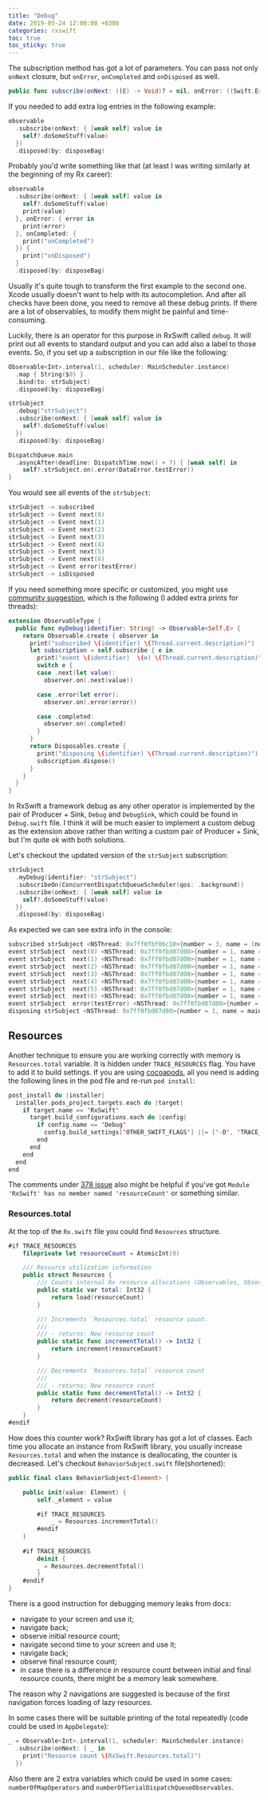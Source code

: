 ```yaml
---
title: "Debug"
date: 2019-05-24 12:00:00 +0300
categories: rxswift
toc: true
toc_sticky: true
---
```


The subscription method has got a lot of parameters. You can pass not only `onNext` closure, but `onError`, `onCompleted` and `onDisposed` as well.

```swift
public func subscribe(onNext: ((E) -> Void)? = nil, onError: ((Swift.Error) -> Void)? = nil, onCompleted: (() -> Void)? = nil, onDisposed: (() -> Void)? = nil)
```

If you needed to add extra log entries in the following example:

```swift
observable
  .subscribe(onNext: { [weak self] value in
  	self?.doSomeStuff(value)
  })
  .disposed(by: disposeBag)
```

Probably you'd write something like that (at least I was writing similarly at the beginning of my Rx career):

```swift
observable
  .subscribe(onNext: { [weak self] value in
    self?.doSomeStuff(value)
    print(value)
  }, onError: { error in
    print(error)
  }, onCompleted: {
    print("onCompleted")
  }) {
    print("onDisposed")
  }
  .disposed(by: disposeBag)
```

Usually it's quite tough to transform the first example to the second one. Xcode usually doesn't want to help with its autocompletion. And after all checks have been done, you need to remove all these debug prints. If there are a lot of observables, to modify them might be painful and time-consuming.

Luckily, there is an operator for this purpose in RxSwift called `debug`. It will print out all events to standard output and you can add also a label to those events. So, if you set up a subscription in our file like the following:

```swift
Observable<Int>.interval(1, scheduler: MainScheduler.instance)
  .map { String($0) }
  .bind(to: strSubject)
  .disposed(by: disposeBag)

strSubject
  .debug("strSubject")
  .subscribe(onNext: { [weak self] value in
    self?.doSomeStuff(value)
  })
  .disposed(by: disposeBag)

DispatchQueue.main
  .asyncAfter(deadline: DispatchTime.now() + 7) { [weak self] in
    self?.strSubject.on(.error(DataError.testError))
}
```

You would see all events of the `strSubject`:

```swift
strSubject -> subscribed
strSubject -> Event next(0)
strSubject -> Event next(1)
strSubject -> Event next(2)
strSubject -> Event next(3)
strSubject -> Event next(4)
strSubject -> Event next(5)
strSubject -> Event next(6)
strSubject -> Event error(testError)
strSubject -> isDisposed
```

If you need something more specific or customized, you might use [community suggestion](https://github.com/ReactiveX/RxSwift/blob/master/Documentation/GettingStarted.md#debugging), which is the following (I added extra prints for threads):

```swift
extension ObservableType {
  public func myDebug(identifier: String) -> Observable<Self.E> {
    return Observable.create { observer in
      print("subscribed \(identifier) \(Thread.current.description)")
      let subscription = self.subscribe { e in
        print("event \(identifier)  \(e) \(Thread.current.description)")
        switch e {
        case .next(let value):
          observer.on(.next(value))

        case .error(let error):
          observer.on(.error(error))

        case .completed:
          observer.on(.completed)
        }
      }
      return Disposables.create {
        print("disposing \(identifier) \(Thread.current.description)")
        subscription.dispose()
      }
    }
  }
}
```

In RxSwift a framework debug as any other operator is implemented by the pair of Producer + Sink, `Debug` and `DebugSink`, which could be found in `Debug.swift` file. I think it will be much easier to implement a custom debug as the extension above rather than writing a custom pair of Producer + Sink, but I'm quite ok with both solutions.

Let's checkout the updated version of the `strSubject` subscription:

```swift
strSubject
  .myDebug(identifier: "strSubject")
  .subscribeOn(ConcurrentDispatchQueueScheduler(qos: .background))
  .subscribe(onNext: { [weak self] value in
    self?.doSomeStuff(value)
  })
  .disposed(by: disposeBag)
```

As expected we can see extra info in the console:

```swift
subscribed strSubject <NSThread: 0x7ff0fbf06c10>{number = 3, name = (null)}
event strSubject  next(0) <NSThread: 0x7ff0fbd07d00>{number = 1, name = main}
event strSubject  next(1) <NSThread: 0x7ff0fbd07d00>{number = 1, name = main}
event strSubject  next(2) <NSThread: 0x7ff0fbd07d00>{number = 1, name = main}
event strSubject  next(3) <NSThread: 0x7ff0fbd07d00>{number = 1, name = main}
event strSubject  next(4) <NSThread: 0x7ff0fbd07d00>{number = 1, name = main}
event strSubject  next(5) <NSThread: 0x7ff0fbd07d00>{number = 1, name = main}
event strSubject  next(6) <NSThread: 0x7ff0fbd07d00>{number = 1, name = main}
event strSubject  error(testError) <NSThread: 0x7ff0fbd07d00>{number = 1, name = main}
disposing strSubject <NSThread: 0x7ff0fbd07d00>{number = 1, name = main}
```

## Resources

Another technique to ensure you are working correctly with memory is `Resources.total` variable. It is hidden under `TRACE_RESOURCES` flag. You have to add it to build settings. If you are using [cocoapods](https://www.raywenderlich.com/626-cocoapods-tutorial-for-swift-getting-started), all you need is adding the following lines in the pod file and re-run `pod install`:

```swift
post_install do |installer|
  installer.pods_project.targets.each do |target|
    if target.name == 'RxSwift'
      target.build_configurations.each do |config|
        if config.name == 'Debug'
          config.build_settings['OTHER_SWIFT_FLAGS'] ||= ['-D', 'TRACE_RESOURCES']
        end
      end
    end
  end
end
```

The comments under [378 issue](https://github.com/ReactiveX/RxSwift/issues/378) also might be helpful if you've got `Module 'RxSwift' has no member named 'resourceCount'` or something similar.

### Resources.total
 
At the top of the `Rx.swift` file you could find `Resources` structure.

```swift
#if TRACE_RESOURCES
    fileprivate let resourceCount = AtomicInt(0)

    /// Resource utilization information
    public struct Resources {
        /// Counts internal Rx resource allocations (Observables, Observers, Disposables, etc.). This provides a simple way to detect leaks during development.
        public static var total: Int32 {
            return load(resourceCount)
        }

        /// Increments `Resources.total` resource count.
        ///
        /// - returns: New resource count
        public static func incrementTotal() -> Int32 {
            return increment(resourceCount)
        }

        /// Decrements `Resources.total` resource count
        ///
        /// - returns: New resource count
        public static func decrementTotal() -> Int32 {
            return decrement(resourceCount)
        }
    }
#endif
```

How does this counter work? RxSwift library has got a lot of classes. Each time you allocate an instance from RxSwift library, you usually increase `Resources.total` and when the instance is deallocating, the counter is decreased. Let's checkout `BehaviorSubject.swift` file(shortened):

```swift
public final class BehaviorSubject<Element> {

    public init(value: Element) {
        self._element = value

        #if TRACE_RESOURCES
            _ = Resources.incrementTotal()
        #endif
    }
    
    #if TRACE_RESOURCES
        deinit {
        _ = Resources.decrementTotal()
        }
    #endif
}
```

There is a good instruction for debugging memory leaks from docs:

* navigate to your screen and use it;
* navigate back;
* observe initial resource count;
* navigate second time to your screen and use it;
* navigate back;
* observe final resource count;
* in case there is a difference in resource count between initial and final resource counts, there might be a memory leak somewhere.

The reason why 2 navigations are suggested is because of the first navigation forces loading of lazy resources.

In some cases there will be suitable printing of the total repeatedly (code could be used in `AppDelegate`):

```swift
_ = Observable<Int>.interval(1, scheduler: MainScheduler.instance)
  .subscribe(onNext: { _ in
    print("Resource count \(RxSwift.Resources.total)")
  })
```

Also there are 2 extra variables which could be used in some cases: `numberOfMapOperators` and `numberOfSerialDispatchQueueObservables`. 

